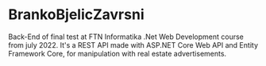 # BrankoBjelicZavrsni
Back-End of final test at FTN Informatika .Net Web Development course from july 2022.
It's a REST API made with ASP.NET Core Web API and Entity Framework Core, for manipulation with real estate advertisements.
